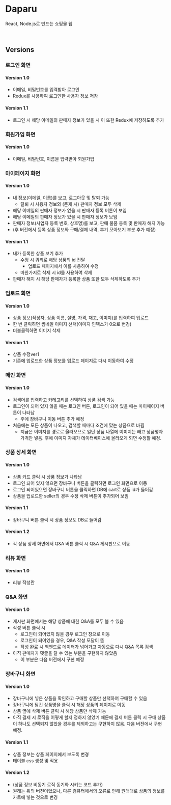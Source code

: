 # Daparu
React, Node.js로 만드는 쇼핑몰 웹

<br>

## Versions
### 로그인 화면
#### Version 1.0
- 이메일, 비밀번호를 입력받아 로그인
- Redux를 사용하여 로그인한 사용자 정보 저장 

#### Version 1.1
- 로그인 시 해당 이메일의 판매자 정보가 있을 시 이 또한 Redux에 저장하도록 추가

### 회원가입 화면
#### Version 1.0
- 이메일, 비밀번호, 이름을 입력받아 회원가입

### 마이페이지 화면
#### Version 1.0
- 내 정보(이메일, 이름)를 보고, 로그아웃 및 탈퇴 가능
    - 탈퇴 시 사용자 정보와 (존재 시) 판매자 정보 모두 삭제
- 해당 이메일의 판매자 정보가 없을 시 판매자 등록 버튼이 보임
- 해당 이메일의 판매자 정보가 있을 시 판매자 정보가 보임
- 판매자 정보(사업자 등록 번호, 상호명)를 보고, 판매 물품 등록 및 판매자 해지 가능
- (후 버전에서 등록 상품 정보와 구매/결제 내역, 후기 모아보기 부분 추가 예정)

#### Version 1.1
- 내가 등록한 상품 보기 추가
    - 수정 시 쿼리로 해당 상품의 id 전달
        - 업로드 페이지에서 이를 사용하여 수정
    - 마찬가지로 삭제 시 id를 사용하여 삭제
- 판매자 해지 시 해당 판매자가 등록한 상품 또한 모두 삭제하도록 추가

### 업로드 화면
#### Version 1.0
- 상품 정보(작성자, 상품 이름, 설명, 가격, 재고, 이미지)를 입력하여 업로드
- 한 번 클릭하면 썸네일 이미지 선택(이미지 인덱스가 0으로 변경)
- 더블클릭하면 이미지 삭제

#### Version 1.1
- 상품 수정ver1 
- 기존에 업로드한 상품 정보를 업로드 페이지로 다시 이동하여 수정 

### 메인 화면
#### Version 1.0
- 검색어를 입력하고 카테고리를 선택하여 상품 검색 가능
- 로그인이 되어 있지 않을 때는 로그인 버튼, 로그인이 되어 있을 때는 마이페이지 버튼이 나타남
    - 후에 장바구니 이동 버튼 추가 예정
- 처음에는 모든 상품이 나오고, 검색할 때마다 조건에 맞는 상품으로 바뀜
    - 지금은 이미지를 경로로 올라오므로 일단 상품 나열에 이미지는 빼고 상품명과 가격만 넣음. 후에 이미지 자체가 데이터베이스에 올라오게 되면 수정할 예정.

### 상품 상세 화면
#### Version 1.0
- 상품 카드 클릭 시 상품 정보가 나타남
- 로그인 되어 있지 않으면 장바구니 버튼을 클릭하면 로그인 화면으로 이동
- 로그인 되어있으면 장바구니 버튼을 클릭하면 DB에 cart로 상품 id가 들어감
- 상품을 업로드한 seller의 경우 수정 삭제 버튼이 추가되어 보임

#### Version 1.1
- 장바구니 버튼 클릭 시 상품 정보도 DB로 들어감

#### Version 1.2
- 각 상품 상세 화면에서 Q&A 버튼 클릭 시 Q&A 게시판으로 이동

### 리뷰 화면
#### Version 1.0
- 리뷰 작성란

### Q&A 화면
#### Version 1.0
- 게시판 화면에서는 해당 상품에 대한 Q&A를 모두 볼 수 있음
- 작성 버튼 클릭 시
  - 로그인이 되어있지 않을 경우 로그인 창으로 이동
  - 로그인이 되어있을 경우, Q&A 작성 모달이 뜸
  - 작성 완료 시 백엔드로 데이터가 넘어가고 자동으로 다시 Q&A 목록 검색
- 아직 판매자가 댓글을 달 수 있는 부분을 구현하지 않았음
  - 이 부분은 다음 버전에서 구현 예정

### 장바구니 화면
#### Version 1.0
- 장바구니에 넣은 상품을 확인하고 구매할 상품만 선택하여 구매할 수 있음
- 장바구니에 담긴 상품명을 클릭 시 해당 상품의 페이지로 이동
- 상품 옆에 삭제 버튼 클릭 시 해당 상품만 삭제 가능
- 아직 결제 시 로직을 어떻게 할지 정하지 않았기 때문에 결제 버튼 클릭 시 구매 상품이 하나도 선택되지 않았을 경우를 제외하고는 구현하지 않음. 다음 버전에서 구현 예정.

#### Version 1.1
- 상품 정보는 상품 페이지에서 보도록 변경
- 테이블 css 생성 및 적용

#### Version 1.2
- (상품 정보 비동기 로직 동기화 시키는 코드 추가)
- 원래는 위의 버전이었으나, 다른 컴퓨터에서의 오류로 인해 원래대로 상품의 정보를 카트에 넣는 것으로 변경

